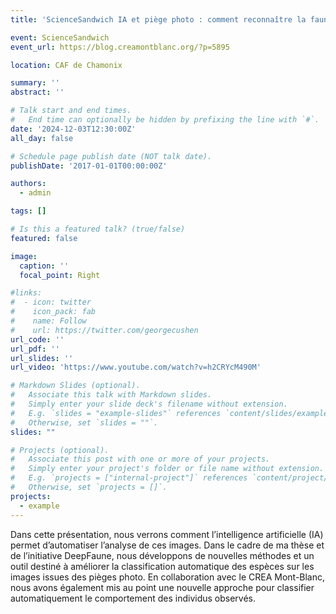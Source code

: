 ```yaml
---
title: 'ScienceSandwich IA et piège photo : comment reconnaître la faune et son comportement ?'

event: ScienceSandwich
event_url: https://blog.creamontblanc.org/?p=5895

location: CAF de Chamonix

summary: ''
abstract: ''

# Talk start and end times.
#   End time can optionally be hidden by prefixing the line with `#`.
date: '2024-12-03T12:30:00Z'
all_day: false

# Schedule page publish date (NOT talk date).
publishDate: '2017-01-01T00:00:00Z'

authors:
  - admin

tags: []

# Is this a featured talk? (true/false)
featured: false

image:
  caption: ''
  focal_point: Right

#links:
#  - icon: twitter
#    icon_pack: fab
#    name: Follow
#    url: https://twitter.com/georgecushen
url_code: ''
url_pdf: ''
url_slides: ''
url_video: 'https://www.youtube.com/watch?v=h2CRYcM490M'

# Markdown Slides (optional).
#   Associate this talk with Markdown slides.
#   Simply enter your slide deck's filename without extension.
#   E.g. `slides = "example-slides"` references `content/slides/example-slides.md`.
#   Otherwise, set `slides = ""`.
slides: ""

# Projects (optional).
#   Associate this post with one or more of your projects.
#   Simply enter your project's folder or file name without extension.
#   E.g. `projects = ["internal-project"]` references `content/project/deep-learning/index.md`.
#   Otherwise, set `projects = []`.
projects:
  - example
---
```


Dans cette présentation, nous verrons comment l’intelligence artificielle (IA) permet d’automatiser l’analyse de ces images. Dans le cadre de ma thèse et de l’initiative DeepFaune, nous développons de nouvelles méthodes et un outil destiné à améliorer la classification automatique des espèces sur les images issues des pièges photo. En collaboration avec le CREA Mont-Blanc, nous avons également mis au point une nouvelle approche pour classifier automatiquement le comportement des individus observés.